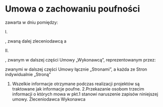 # Umowa o zachowaniu poufności

zawarta w dniu pomiędzy:

I.

, zwaną dalej zleceniodawcą a

II.

, zwanym w dalszej części Umowy „Wykonawcą”, reprezentowanym przez:

zwanymi w dalszej części Umowy łącznie „Stronami”, a każda ze Stron indywidualnie „Stroną”

1. Wszelkie informacje otrzymane podczas realizacji projektów są traktowane jak informacje poufne.
2.Przekazanie osobom trzecim informacji o których mowa w pkt.1 stanowi naruszenie zapisów niniejszej
umowy.
Zleceniodawca Wykonawca
